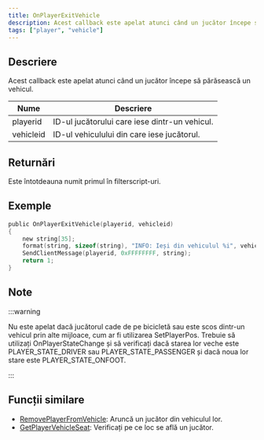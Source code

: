 ```yaml
---
title: OnPlayerExitVehicle
description: Acest callback este apelat atunci când un jucător începe să părăsească un vehicul.
tags: ["player", "vehicle"]
---
```


## Descriere

Acest callback este apelat atunci când un jucător începe să părăsească un vehicul.

| Nume      | Descriere                                       |
| --------- | ----------------------------------------------- |
| playerid  | ID-ul jucătorului care iese dintr-un vehicul.   |
| vehicleid | ID-ul vehiculului din care iese jucătorul.      |

## Returnări

Este întotdeauna numit primul în filterscript-uri.

## Exemple

```c
public OnPlayerExitVehicle(playerid, vehicleid)
{
    new string[35];
    format(string, sizeof(string), "INFO: Ieși din vehiculul %i", vehicleid);
    SendClientMessage(playerid, 0xFFFFFFFF, string);
    return 1;
}
```

## Note

:::warning

Nu este apelat dacă jucătorul cade de pe bicicletă sau este scos dintr-un vehicul prin alte mijloace, cum ar fi utilizarea SetPlayerPos. Trebuie să utilizați OnPlayerStateChange și să verificați dacă starea lor veche este PLAYER_STATE_DRIVER sau PLAYER_STATE_PASSENGER și dacă noua lor stare este PLAYER_STATE_ONFOOT.

:::

## Funcții similare

- [RemovePlayerFromVehicle](../functions/RemovePlayerFromVehicle): Aruncă un jucător din vehiculul lor.
- [GetPlayerVehicleSeat](../functions/GetPlayerVehicleSeat): Verificați pe ce loc se află un jucător.